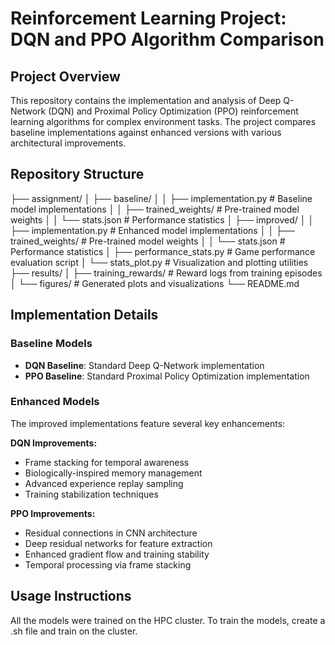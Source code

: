 # Reinforcement Learning Project: DQN and PPO Algorithm Comparison

## Project Overview

This repository contains the implementation and analysis of Deep Q-Network (DQN) and Proximal Policy Optimization (PPO) reinforcement learning algorithms for complex environment tasks. The project compares baseline implementations against enhanced versions with various architectural improvements.

## Repository Structure
├── assignment/
│ ├── baseline/
│ │ ├── implementation.py # Baseline model implementations
│ │ ├── trained_weights/ # Pre-trained model weights
│ │ └── stats.json # Performance statistics
│ ├── improved/
│ │ ├── implementation.py # Enhanced model implementations
│ │ ├── trained_weights/ # Pre-trained model weights
│ │ └── stats.json # Performance statistics
│ ├── performance_stats.py # Game performance evaluation script
│ └── stats_plot.py # Visualization and plotting utilities
├── results/
│ ├── training_rewards/ # Reward logs from training episodes
│ └── figures/ # Generated plots and visualizations
└── README.md

## Implementation Details

### Baseline Models
- **DQN Baseline**: Standard Deep Q-Network implementation
- **PPO Baseline**: Standard Proximal Policy Optimization implementation

### Enhanced Models
The improved implementations feature several key enhancements:

**DQN Improvements:**
- Frame stacking for temporal awareness
- Biologically-inspired memory management
- Advanced experience replay sampling
- Training stabilization techniques

**PPO Improvements:**
- Residual connections in CNN architecture
- Deep residual networks for feature extraction
- Enhanced gradient flow and training stability
- Temporal processing via frame stacking

## Usage Instructions
All the models were trained on the HPC cluster. To train the models, create a .sh file and train on the cluster.

